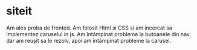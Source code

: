 # siteit
Am ales proba de fronted. Am folosit Html si CSS si am incercat sa implementez caruselul in js. 
Am întâmpinat probleme la butoanele din nav, dar am reușit sa le rezolv, apoi am întâmpinat probleme la carusel.
